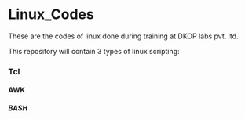 # Linux_Codes
These are the codes of linux done during training at DKOP labs pvt. ltd.

This repository will contain 3 types of linux scripting:
### Tcl
#### AWK
##### BASH
